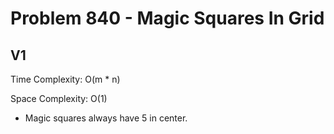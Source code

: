 # Problem 840 - Magic Squares In Grid

## V1

Time Complexity: O(m * n)

Space Complexity: O(1)

- Magic squares always have 5 in center.
